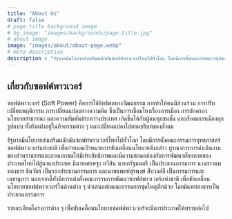 ```yaml
---
title: "About Us"
draft: false
# page title background image
# bg_image: "images/backgrounds/page-title.jpg"
# about image
image: "images/about/about-page.webp"
# meta description
description : "รัฐบาลมีนโยบายส่งเสริมผลักดันซอฟท์พาวเวอร์ไทยไปทั่วโลก โดยมีการตั้งคณะกรรมการยุทธศาสตร์ซอฟต์พาวเวอร์แห่งชาติ เพื่อกำหนดเป้าหมายการขับเคลื่อนนโยบายดังกล่าว บูรณาการการดำเนินงานของส่วนราชการและภาคเอกชนให้มีประสิทธิภาพและมีความสอดคล้องกับการพัฒนาศักยภาพของประเทศไทยไปสู่นานาประเทศ มีนายเศรษฐา ทวีสิน นายกรัฐมนตรี เป็นประธานกรรมการ นางสาวแพทองธาร ชินวัตร เป็นรองประธานกรรมการ และนายแพทย์สุรพงษ์ สืบวงศ์ลี เป็นกรรมการและเลขานุการ นอกจากนี้ยังมีการแต่งตั้งคณะกรรมการพัฒนาซอฟต์พาวเวอร์แห่งชาติ เพื่อขับเคลื่อนนโยบายซอฟต์พาวเวอร์ในด้านต่าง ๆ นำเสนอต่อคณะกรรมการชุดใหญ่อีกด้วย โดยมีแพทองธารเป็นประธานกรรมการ"
---
```


## เกี่ยวกับซอฟต์พาวเวอร์

ซอฟต์พาวเวอร์ (Soft Power) คือการใช้อิทธิพลทางวัฒนธรรม การทำให้คนมีส่วนร่วม การปรับเปลี่ยนพฤติกรรม การเปลี่ยนแปลงทางความคิด ซึ่งเป็นการเชื่อมโยงเรื่องการเมือง การปกครอง นโยบายสาธารณะ และความสัมพันธ์ระหว่างประเทศ เกิดขึ้นได้กับผู้คนทุกชนชั้น และสังคมการเมืองทุกรูปแบบ ทั้งยังแฝงอยู่ในกิจกรรมต่าง ๆ และเปลี่ยนแปลงไปตามบริบทของสังคม

รัฐบาลมีนโยบายส่งเสริมผลักดันซอฟท์พาวเวอร์ไทยไปทั่วโลก โดยมีการตั้งคณะกรรมการยุทธศาสตร์ซอฟต์พาวเวอร์แห่งชาติ เพื่อกำหนดเป้าหมายการขับเคลื่อนนโยบายดังกล่าว บูรณาการการดำเนินงานของส่วนราชการและภาคเอกชนให้มีประสิทธิภาพและมีความสอดคล้องกับการพัฒนาศักยภาพของประเทศไทยไปสู่นานาประเทศ มีนายเศรษฐา ทวีสิน นายกรัฐมนตรี เป็นประธานกรรมการ นางสาวแพทองธาร ชินวัตร เป็นรองประธานกรรมการ และนายแพทย์สุรพงษ์ สืบวงศ์ลี เป็นกรรมการและเลขานุการ นอกจากนี้ยังมีการแต่งตั้งคณะกรรมการพัฒนาซอฟต์พาวเวอร์แห่งชาติ เพื่อขับเคลื่อนนโยบายซอฟต์พาวเวอร์ในด้านต่าง ๆ นำเสนอต่อคณะกรรมการชุดใหญ่อีกด้วย โดยมีแพทองธารเป็นประธานกรรมการ

รายละเอียดโครงการต่าง ๆ เพื่อขับเคลื่อนนโยบายซอฟต์พาวเวอร์จะมีการประกาศให้ทราบต่อไป
